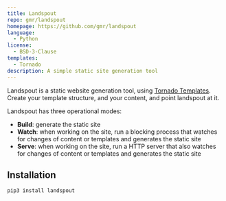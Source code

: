 ```yaml
---
title: Landspout
repo: gmr/landspout
homepage: https://github.com/gmr/landspout
language:
  - Python
license:
  - BSD-3-Clause
templates:
  - Tornado
description: A simple static site generation tool
---
```


Landspout is a static website generation tool, using [Tornado Templates](https://www.tornadoweb.org/en/stable/). Create your template structure, and your content, and point landspout at it.

Landspout has three operational modes:

- **Build**: generate the static site
- **Watch**: when working on the site, run a blocking process that watches for changes of content or templates and generates the static site
- **Serve**: when working on the site, run a HTTP server that also watches for changes of content or templates and generates the static site

## Installation

```bash
pip3 install landspout
```
